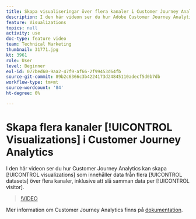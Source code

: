 ```yaml
---
title: Skapa visualiseringar över flera kanaler i Customer Journey Analytics
description: I den här videon ser du hur Adobe Customer Journey Analytics gör det möjligt att skapa visualiseringar som inkluderar data från flera datauppsättningar över flera kanaler, inklusive att sammanfoga data per besökare.
feature: Visualizations
topics: null
activity: use
doc-type: feature video
team: Technical Marketing
thumbnail: 31771.jpg
kt: 3961
role: User
level: Beginner
exl-id: 077bed60-9aa2-47f9-af66-2f99453d64fb
source-git-commit: 89b2c6366c3b4224173d24845110adecf5d0b7db
workflow-type: tm+mt
source-wordcount: '84'
ht-degree: 0%

---
```


# Skapa flera kanaler [!UICONTROL Visualizations] i Customer Journey Analytics

I den här videon ser du hur Customer Journey Analytics kan skapa [!UICONTROL visualizations] som innehåller data från flera [!UICONTROL datasets] över flera kanaler, inklusive att slå samman data per [!UICONTROL visitor].

>[!VIDEO](https://video.tv.adobe.com/v/31771/?quality=12&learn=on)

Mer information om Customer Journey Analytics finns på [dokumentation](https://experienceleague.adobe.com/docs/analytics-platform/using/cja-landing.html).

